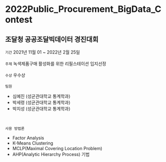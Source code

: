 # 2022Public_Procurement_BigData_Contest
조달청 공공조달빅데이터 경진대회
-------------
``` 기간 ``` 2021년 11월 01 ~ 2022년 2월 25일 <br />
<br />
``` 주제 ``` 녹색제품구매 활성화를 위한 리필스테이션 입지선정<br />
<br />
``` 수상 ``` 우수상 <br />
<br />
``` 팀원 ``` <br />
- 심예진 (성균관대학교 통계학과)<br />
- 박세령 (성균관대학교 통계학과)<br />
- 박지성 (성균관대학교 통계학과)<br />
<br />

```사용 방법론 ``` <br />
- Factor Analysis
- K-Means Clustering
- MCLP(Maximal Covering Location Problem)
- AHP(Analytic Hierarchy Process) 기법
